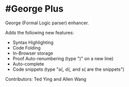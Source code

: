 #George Plus
============

George (Formal Logic parser) enhancer.

Adds the following new features:
- Syntax Highlighting
- Code Folding
- In-Browser storage
- Proof Auto-renumbering (type ")" on a new line)
- Auto-complete
- Code snippets (type "a{, d{, and s{ are the snippets")

Contributors:  Ted Ying and Allen Wang 
